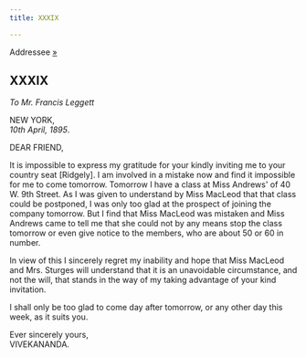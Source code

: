 ```yaml
---
title: XXXIX

---
```





  

  
Addressee [»](../../volume_9/letters_fifth_series/055_friend.htm)

## XXXIX

*To Mr. Francis Leggett*

NEW YORK,  
*10th April, 1895*.

DEAR FRIEND,

It is impossible to express my gratitude for your kindly inviting me to
your country seat \[Ridgely\]. I am involved in a mistake now and find
it impossible for me to come tomorrow. Tomorrow I have a class at Miss
Andrews' of 40 W. 9th Street. As I was given to understand by Miss
MacLeod that that class could be postponed, I was only too glad at the
prospect of joining the company tomorrow. But I find that Miss MacLeod
was mistaken and Miss Andrews came to tell me that she could not by any
means stop the class tomorrow or even give notice to the members, who
are about 50 or 60 in number.

In view of this I sincerely regret my inability and hope that Miss
MacLeod and Mrs. Sturges will understand that it is an unavoidable
circumstance, and not the will, that stands in the way of my taking
advantage of your kind invitation.

I shall only be too glad to come day after tomorrow, or any other day
this week, as it suits you.

Ever sincerely yours,  
VIVEKANANDA.


